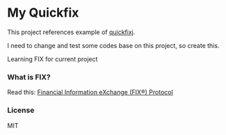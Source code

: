 # My Quickfix

This project references example of [quickfixj](https://github.com/quickfix-j/quickfixj).

I need to change and test some codes base on this project, so create this.

Learning FIX for current project

### What is FIX? 

Read this: [Financial Information eXchange (FIX®) Protocol](https://www.fixtrading.org/what-is-fix/)

### License
MIT